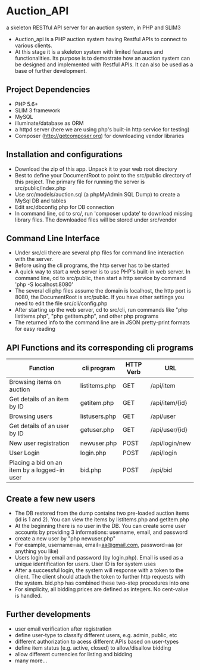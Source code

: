 Auction_API
================================================================================== 
a skeleton RESTful API server for an auction system, in PHP and SLIM3

- Auction_api is a PHP auction system having Restful APIs to connect to various clients.
- At this stage it is a skeleton system with limited features and functionalities. Its purpose is to demostrate how an auction system can be designed and implemented with Restful APIs. It can also be used as a base of further development.

## Project Dependencies
- PHP 5.6+
- SLIM 3 framework
- MySQL
- illuminate/database as ORM
- a httpd server (here we are using php's built-in http service for testing)
- Composer (http://getcomposer.org) for downloading vendor libraries


## Installation and configurations
- Download the zip of this app. Unpack it to your web root directory
- Best to define your DocumentRoot to point to the src/public directory of this project. The primary file for running the server is src/public/index.php
- Use src/models/auction.sql (a phpMyAdmin SQL Dump) to create a MySql DB and tables
- Edit src/dbconfig.php for DB connection
- In command line, cd to src/, run 'composer update' to download missing library files. The downloaded files will be stored under src/vendor


## Command Line Interface
- Under src/cli there are several php files for command line interaction with the server.
- Before using the cli programs, the http server has to be started
- A quick way to start a web server is to use PHP's built-in web server. In command line, cd to src/public, then start a http service by command 'php -S localhost:8080'
- The several cli php files assume the domain is localhost, the http port is 8080, the DocumentRoot is src/public. If you have other settings you need to edit the file src/cli/config.php
- After starting up the web server, cd to src/cli, run commands like "php listitems.php", "php getitem.php", and other php programs
- The returned info to the command line are in JSON pretty-print formats for easy reading


## API Functions and its corresponding cli programs
| Function                                     | cli program   | HTTP Verb | URL
|----------------------------------------------|---------------|-----------|---------------
| Browsing items on auction                    | listitems.php | GET       | /api/item
| Get details of an item by ID                 | getitem.php   | GET       | /api/item/{id}
| Browsing users                               | listusers.php | GET       | /api/user
| Get details of an user by ID                 | getuser.php   | GET       | /api/user/{id}
| New user registration                        | newuser.php   | POST      | /api/login/new
| User Login                                   | login.php     | POST      | /api/login
| Placing a bid on an item by a logged-in user | bid.php       | POST      | /api/bid



## Create a few new users
- The DB restored from the dump contains two pre-loaded auction items (id is 1 and 2). You can view the items by listitems.php and getitem.php
- At the beginning there is no user in the DB. You can create some user accounts by providing 3 informations: username, email, and password
- create a new user by "php newuser.php"
- For example, username=aa, email=aa@gmail.com, password=aa (or anything you like)
- Users login by email and password (by login.php). Email is used as a unique identification for users. User ID is for system uses
- After a successful login, the system will response with a token to the client. The client should attach the token to further http requests with the system. bid.php has combined these two-step procedures into one
- For simplicity, all bidding prices are defined as integers. No cent-value is handled.


## Further developments
- user email verification after registration
- define user-type to classify different users, e.g. admin, public, etc
- different authorization to acess different APIs based on user-types
- define item status (e.g. active, closed) to allow/disallow bidding
- allow different currencies for listing and bidding
- many more...

